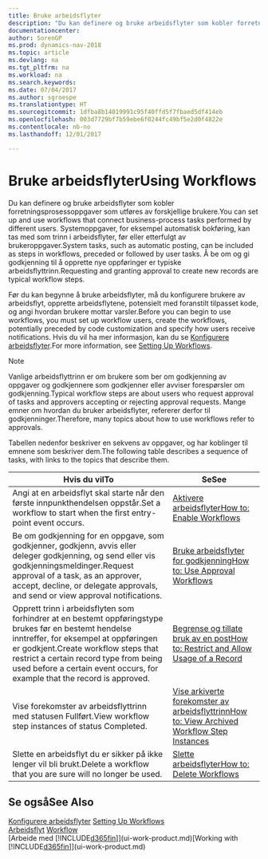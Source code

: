 ```yaml
---
title: Bruke arbeidsflyter
description: "Du kan definere og bruke arbeidsflyter som kobler forretningsprosessoppgaver som utføres av forskjellige brukere. Systemoppgaver, for eksempel automatisk bokføring, kan tas med som trinn i arbeidsflyter, før eller etterfulgt av brukeroppgaver. Å be om og gi godkjenning til å opprette nye oppføringer er typiske arbeidsflyttrinn."
documentationcenter: 
author: SorenGP
ms.prod: dynamics-nav-2018
ms.topic: article
ms.devlang: na
ms.tgt_pltfrm: na
ms.workload: na
ms.search.keywords: 
ms.date: 07/04/2017
ms.author: sgroespe
ms.translationtype: HT
ms.sourcegitcommit: 1dfba8b14019991c95f40ffd5f7fbaed5df414eb
ms.openlocfilehash: 003d7729bf7b59ebe6f0244fc49bf5e2d0f4822e
ms.contentlocale: nb-no
ms.lasthandoff: 12/01/2017

---
```

# <a name="using-workflows"></a><span data-ttu-id="4ac5e-105">Bruke arbeidsflyter</span><span class="sxs-lookup"><span data-stu-id="4ac5e-105">Using Workflows</span></span>
<span data-ttu-id="4ac5e-106">Du kan definere og bruke arbeidsflyter som kobler forretningsprosessoppgaver som utføres av forskjellige brukere.</span><span class="sxs-lookup"><span data-stu-id="4ac5e-106">You can set up and use workflows that connect business-process tasks performed by different users.</span></span> <span data-ttu-id="4ac5e-107">Systemoppgaver, for eksempel automatisk bokføring, kan tas med som trinn i arbeidsflyter, før eller etterfulgt av brukeroppgaver.</span><span class="sxs-lookup"><span data-stu-id="4ac5e-107">System tasks, such as automatic posting, can be included as steps in workflows, preceded or followed by user tasks.</span></span> <span data-ttu-id="4ac5e-108">Å be om og gi godkjenning til å opprette nye oppføringer er typiske arbeidsflyttrinn.</span><span class="sxs-lookup"><span data-stu-id="4ac5e-108">Requesting and granting approval to create new records are typical workflow steps.</span></span>  

 <span data-ttu-id="4ac5e-109">Før du kan begynne å bruke arbeidsflyter, må du konfigurere brukere av arbeidsflyt, opprette arbeidsflytene, potensielt med foranstilt tilpasset kode, og angi hvordan brukere mottar varsler.</span><span class="sxs-lookup"><span data-stu-id="4ac5e-109">Before you can begin to use workflows, you must set up workflow users, create the workflows, potentially preceded by code customization and specify how users receive notifications.</span></span> <span data-ttu-id="4ac5e-110">Hvis du vil ha mer informasjon, kan du se [Konfigurere arbeidsflyter](across-set-up-workflows.md).</span><span class="sxs-lookup"><span data-stu-id="4ac5e-110">For more information, see [Setting Up Workflows](across-set-up-workflows.md).</span></span>  

> [!NOTE]  
>  <span data-ttu-id="4ac5e-111">Vanlige arbeidsflyttrinn er om brukere som ber om godkjenning av oppgaver og godkjennere som godkjenner eller avviser forespørsler om godkjenning.</span><span class="sxs-lookup"><span data-stu-id="4ac5e-111">Typical workflow steps are about users who request approval of tasks and approvers accepting or rejecting approval requests.</span></span> <span data-ttu-id="4ac5e-112">Mange emner om hvordan du bruker arbeidsflyter, refererer derfor til godkjenninger.</span><span class="sxs-lookup"><span data-stu-id="4ac5e-112">Therefore, many topics about how to use workflows refer to approvals.</span></span>  

 <span data-ttu-id="4ac5e-113">Tabellen nedenfor beskriver en sekvens av oppgaver, og har koblinger til emnene som beskriver dem.</span><span class="sxs-lookup"><span data-stu-id="4ac5e-113">The following table describes a sequence of tasks, with links to the topics that describe them.</span></span>  

|<span data-ttu-id="4ac5e-114">**Hvis du vil**</span><span class="sxs-lookup"><span data-stu-id="4ac5e-114">**To**</span></span>|<span data-ttu-id="4ac5e-115">**Se**</span><span class="sxs-lookup"><span data-stu-id="4ac5e-115">**See**</span></span>|  
|------------|-------------|  
|<span data-ttu-id="4ac5e-116">Angi at en arbeidsflyt skal starte når den første innpunkthendelsen oppstår.</span><span class="sxs-lookup"><span data-stu-id="4ac5e-116">Set a workflow to start when the first entry-point event occurs.</span></span>|[<span data-ttu-id="4ac5e-117">Aktivere arbeidsflyter</span><span class="sxs-lookup"><span data-stu-id="4ac5e-117">How to: Enable Workflows</span></span>](across-how-to-enable-workflows.md)|  
|<span data-ttu-id="4ac5e-118">Be om godkjenning for en oppgave, som godkjenner, godkjenn, avvis eller deleger godkjenning, og send eller vis godkjenningsmeldinger.</span><span class="sxs-lookup"><span data-stu-id="4ac5e-118">Request approval of a task, as an approver, accept, decline, or delegate approvals, and send or view approval notifications.</span></span>|[<span data-ttu-id="4ac5e-119">Bruke arbeidsflyter for godkjenning</span><span class="sxs-lookup"><span data-stu-id="4ac5e-119">How to: Use Approval Workflows</span></span>](across-how-use-approval-workflows.md)|  
|<span data-ttu-id="4ac5e-120">Opprett trinn i arbeidsflyten som forhindrer at en bestemt oppføringstype brukes før en bestemt hendelse inntreffer, for eksempel at oppføringen er godkjent.</span><span class="sxs-lookup"><span data-stu-id="4ac5e-120">Create workflow steps that restrict a certain record type from being used before a certain event occurs, for example that the record is approved.</span></span>|[<span data-ttu-id="4ac5e-121">Begrense og tillate bruk av en post</span><span class="sxs-lookup"><span data-stu-id="4ac5e-121">How to: Restrict and Allow Usage of a Record</span></span>](across-how-to-restrict-and-allow-usage-of-a-record.md)|  
|<span data-ttu-id="4ac5e-122">Vise forekomster av arbeidsflyttrinn med statusen Fullført.</span><span class="sxs-lookup"><span data-stu-id="4ac5e-122">View workflow step instances of status Completed.</span></span>|[<span data-ttu-id="4ac5e-123">Vise arkiverte forekomster av arbeidsflyttrinn</span><span class="sxs-lookup"><span data-stu-id="4ac5e-123">How to: View Archived Workflow Step Instances</span></span>](across-how-to-view-archived-workflow-step-instances.md)|  
|<span data-ttu-id="4ac5e-124">Slette en arbeidsflyt du er sikker på ikke lenger vil bli brukt.</span><span class="sxs-lookup"><span data-stu-id="4ac5e-124">Delete a workflow that you are sure will no longer be used.</span></span>|[<span data-ttu-id="4ac5e-125">Slette arbeidsflyter</span><span class="sxs-lookup"><span data-stu-id="4ac5e-125">How to: Delete Workflows</span></span>](across-how-to-delete-workflows.md)|  

## <a name="see-also"></a><span data-ttu-id="4ac5e-126">Se også</span><span class="sxs-lookup"><span data-stu-id="4ac5e-126">See Also</span></span>  
<span data-ttu-id="4ac5e-127">[Konfigurere arbeidsflyter](across-set-up-workflows.md) </span><span class="sxs-lookup"><span data-stu-id="4ac5e-127">[Setting Up Workflows](across-set-up-workflows.md) </span></span>  
<span data-ttu-id="4ac5e-128">[Arbeidsflyt](across-workflow.md) </span><span class="sxs-lookup"><span data-stu-id="4ac5e-128">[Workflow](across-workflow.md) </span></span>  
<span data-ttu-id="4ac5e-129">[Arbeide med [!INCLUDE[d365fin](includes/d365fin_md.md)]](ui-work-product.md)</span><span class="sxs-lookup"><span data-stu-id="4ac5e-129">[Working with [!INCLUDE[d365fin](includes/d365fin_md.md)]](ui-work-product.md)</span></span>

